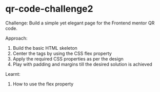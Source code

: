 # qr-code-challenge2
Challenge:
Build a simple yet elegant page for the Frontend mentor QR code.

Approach:
1. Build the basic HTML skeleton
2. Center the tags by using the CSS flex property
3. Apply the required CSS properties as per the design
4. Play with padding and margins till the desired solution is achieved


Learnt:
1. How to use the flex property
